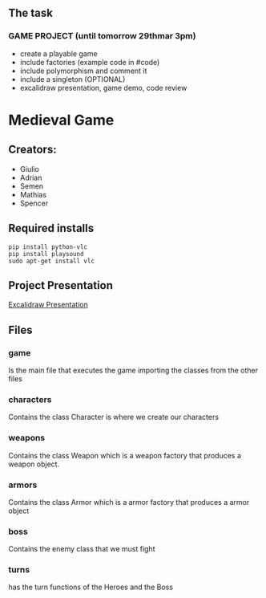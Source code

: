 ## The task 
### GAME PROJECT (until tomorrow 29thmar 3pm)
- create a playable game
- include factories (example code in #code)
- include polymorphism and comment it
- include a singleton (OPTIONAL)
- excalidraw presentation, game demo, code review



# Medieval Game 

## Creators:
- Giulio
- Adrian
- Semen
- Mathias 
- Spencer

## Required installs
```
pip install python-vlc 
pip install playsound
sudo apt-get install vlc
```
## Project Presentation
[Excalidraw Presentation]()

## Files
### game 
Is the main file that executes the game importing the classes from the other files

### characters
Contains the class Character is where we create our characters

### weapons
Contains the class Weapon which is a weapon factory that produces a weapon object.

### armors
Contains the class Armor which is a armor factory that produces a armor object

### boss
Contains the enemy class that we must fight

### turns
has the turn functions of the Heroes and the Boss

